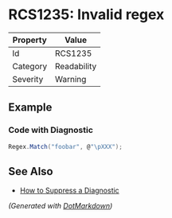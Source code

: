 # RCS1235: Invalid regex

| Property | Value       |
| -------- | ----------- |
| Id       | RCS1235     |
| Category | Readability |
| Severity | Warning     |

## Example

### Code with Diagnostic

```csharp
Regex.Match("foobar", @"\pXXX");
```

## See Also

* [How to Suppress a Diagnostic](../HowToConfigureAnalyzers.md#how-to-suppress-a-diagnostic)


*\(Generated with [DotMarkdown](http://github.com/JosefPihrt/DotMarkdown)\)*